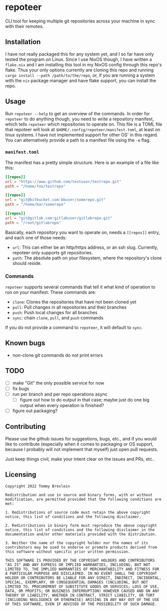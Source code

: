 # repoteer

CLI tool for keeping multiple git repositories across your machine in sync with their remotes.

## Installation

I have not really packaged this for any system yet, and I so far have only tested the program on Linux.
Since I use NixOS though, I have written a `flake.nix` and I am installing this tool in my NixOS config through this repo's flake.
Thus your only options currently are cloning this repo and running `cargo install --path /path/to/the/repo`, or, if you are running a system with the `nix` package manager and have flake support, you can install the repo.

## Usage

Run `repoteer --help` to get an overview of the commands.
In order for `repoteer` to do anything though, you need to write a repository manifest, which tells `repoteer` which repositories to operate on.
This file is a TOML file that repoteer will look at `$HOME/.config/repoteer/manifest.toml`, at least on linux systems.
I have not implemented support for other OS' in this regard.
You can alternatively provide a path to a manifest file using the `-m` flag.

### `manifest.toml`

The manifest has a pretty simple structure.
Here is an example of a file like this:

```toml
[[repos]]
url = "https://www.github.com/testuser/testrepo.git"
path = "/home/foo/testrepo"

[[repos]]
url = "git@bitbucket.com:bbuser/somerepo.git"
path = "/home/bar/somerepo"

[[repos]]
url = "git@gitlab.com:gitlabuser/gitlabrepo.git"
path = "/root/gitlabrepo"
```

Basically, each repository you want to operate on, needs a `[[repos]]` entry, and each one of those needs:

- `url`: This can either be an http/https address, or an ssh slug.
Currently, repoteer only supports git repositories.
- `path`: The absolute path on your filesystem, where the repository's clone should reside.

### Commands

`repoteer` supports several commands that tell it what kind of operation to run on your manifest.
These commands are:

- `clone`: Clones the repositories that have not been cloned yet
- `pull`: Pull changes in all repositories and their branches
- `push`: Push local changes for all branches
- `sync`: chain `clone`, `pull`, and `push` commands

If you do not provide a command to `repoteer`, it will default to `sync`.

## Known bugs

- non-clone git commands do not print errors

## TODO

- [ ] make "Git" the only possible service for now
- [ ] fix bugs
- [ ] run per branch and per repo operations async
    - [ ] figure out how to do output in that case; maybe just do one big output when every operation is finished?
- [ ] figure out packaging?

## Contributing

Please use the github issues for suggestions, bugs, etc., and if you would like to contribute (especially when it comes to packaging or OS support, because I probably will not implement that myself) just open pull requests.

Just keep things civil, make your intent clear on the issues and PRs, etc..

## Licensing

```
Copyright 2022 Tommy Breslein

Redistribution and use in source and binary forms, with or without modification, are permitted provided that the following conditions are met:

1. Redistributions of source code must retain the above copyright notice, this list of conditions and the following disclaimer.

2. Redistributions in binary form must reproduce the above copyright notice, this list of conditions and the following disclaimer in the documentation and/or other materials provided with the distribution.

3. Neither the name of the copyright holder nor the names of its contributors may be used to endorse or promote products derived from this software without specific prior written permission.

THIS SOFTWARE IS PROVIDED BY THE COPYRIGHT HOLDERS AND CONTRIBUTORS "AS IS" AND ANY EXPRESS OR IMPLIED WARRANTIES, INCLUDING, BUT NOT LIMITED TO, THE IMPLIED WARRANTIES OF MERCHANTABILITY AND FITNESS FOR A PARTICULAR PURPOSE ARE DISCLAIMED. IN NO EVENT SHALL THE COPYRIGHT HOLDER OR CONTRIBUTORS BE LIABLE FOR ANY DIRECT, INDIRECT, INCIDENTAL, SPECIAL, EXEMPLARY, OR CONSEQUENTIAL DAMAGES (INCLUDING, BUT NOT LIMITED TO, PROCUREMENT OF SUBSTITUTE GOODS OR SERVICES; LOSS OF USE, DATA, OR PROFITS; OR BUSINESS INTERRUPTION) HOWEVER CAUSED AND ON ANY THEORY OF LIABILITY, WHETHER IN CONTRACT, STRICT LIABILITY, OR TORT (INCLUDING NEGLIGENCE OR OTHERWISE) ARISING IN ANY WAY OUT OF THE USE OF THIS SOFTWARE, EVEN IF ADVISED OF THE POSSIBILITY OF SUCH DAMAGE.
```
